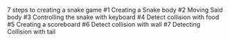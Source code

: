 7 steps to creating a snake game
#1 Creating a Snake body
#2 Moving Said body
#3 Controlling the snake with keyboard
#4 Detect collision with food
#5 Creating a scoreboard
#6 Detect collision with wall
#7 Detecting Collision with tail